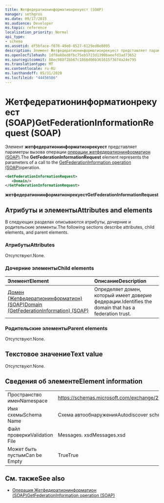 ```yaml
---
title: Жетфедератионинформатионрекуест (SOAP)
manager: sethgros
ms.date: 09/17/2015
ms.audience: Developer
ms.topic: reference
localization_priority: Normal
api_type:
- schema
ms.assetid: df5bface-f070-49e0-8527-6129ed8e8095
description: Элемент Жетфедератионинформатионрекуест представляет параметры вызова операции операции Жетфедератионинформатион (SOAP).
ms.openlocfilehash: 1df0a88ed8fbc75eb5723d1390baeefd3ad73652
ms.sourcegitcommit: 88ec988f2bb67c1866d06b361615f3674a24e795
ms.translationtype: MT
ms.contentlocale: ru-RU
ms.lasthandoff: 05/31/2020
ms.locfileid: "44456586"
---
```

# <a name="getfederationinformationrequest-soap"></a><span data-ttu-id="94119-103">Жетфедератионинформатионрекуест (SOAP)</span><span class="sxs-lookup"><span data-stu-id="94119-103">GetFederationInformationRequest (SOAP)</span></span>

<span data-ttu-id="94119-104">Элемент **жетфедератионинформатионрекуест** представляет параметры вызова операции [операции жетфедератионинформатион (SOAP)](getfederationinformation-operation-soap.md).</span><span class="sxs-lookup"><span data-stu-id="94119-104">The **GetFederationInformationRequest** element represents the parameters of a call to the [GetFederationInformation operation (SOAP)](getfederationinformation-operation-soap.md)operation.</span></span>
  
```XML
<GetFederationInformationRequest>
   <Domain/>
</GetFederationInformationRequest>
```

<span data-ttu-id="94119-105">**жетфедератионинформатионрекуест**</span><span class="sxs-lookup"><span data-stu-id="94119-105">**GetFederationInformationRequest**</span></span>

## <a name="attributes-and-elements"></a><span data-ttu-id="94119-106">Атрибуты и элементы</span><span class="sxs-lookup"><span data-stu-id="94119-106">Attributes and elements</span></span>

<span data-ttu-id="94119-107">В следующих разделах описываются атрибуты, дочерние и родительские элементы.</span><span class="sxs-lookup"><span data-stu-id="94119-107">The following sections describe attributes, child elements, and parent elements.</span></span>
  
### <a name="attributes"></a><span data-ttu-id="94119-108">Атрибуты</span><span class="sxs-lookup"><span data-stu-id="94119-108">Attributes</span></span>

<span data-ttu-id="94119-109">Отсутствуют.</span><span class="sxs-lookup"><span data-stu-id="94119-109">None.</span></span>
  
### <a name="child-elements"></a><span data-ttu-id="94119-110">Дочерние элементы</span><span class="sxs-lookup"><span data-stu-id="94119-110">Child elements</span></span>

|<span data-ttu-id="94119-111">**Элемент**</span><span class="sxs-lookup"><span data-stu-id="94119-111">**Element**</span></span>|<span data-ttu-id="94119-112">**Описание**</span><span class="sxs-lookup"><span data-stu-id="94119-112">**Description**</span></span>|
|:-----|:-----|
|[<span data-ttu-id="94119-113">Домен (Жетфедератионинформатион) (SOAP)</span><span class="sxs-lookup"><span data-stu-id="94119-113">Domain (GetFederationInformation) (SOAP)</span></span>](domain-getfederationinformationsoap.md) <br/> |<span data-ttu-id="94119-114">Определяет домен, который имеет доверие федерации.</span><span class="sxs-lookup"><span data-stu-id="94119-114">Identifies the domain that has a federation trust.</span></span>  <br/> |
   
### <a name="parent-elements"></a><span data-ttu-id="94119-115">Родительские элементы</span><span class="sxs-lookup"><span data-stu-id="94119-115">Parent elements</span></span>

<span data-ttu-id="94119-116">Отсутствуют.</span><span class="sxs-lookup"><span data-stu-id="94119-116">None.</span></span>
  
## <a name="text-value"></a><span data-ttu-id="94119-117">Текстовое значение</span><span class="sxs-lookup"><span data-stu-id="94119-117">Text value</span></span>

<span data-ttu-id="94119-118">Отсутствуют.</span><span class="sxs-lookup"><span data-stu-id="94119-118">None.</span></span> 
  
## <a name="element-information"></a><span data-ttu-id="94119-119">Сведения об элементе</span><span class="sxs-lookup"><span data-stu-id="94119-119">Element information</span></span>

|||
|:-----|:-----|
|<span data-ttu-id="94119-120">Пространство имен</span><span class="sxs-lookup"><span data-stu-id="94119-120">Namespace</span></span>  <br/> |https://schemas.microsoft.com/exchange/2010/Autodiscover  <br/> |
|<span data-ttu-id="94119-121">Имя схемы</span><span class="sxs-lookup"><span data-stu-id="94119-121">Schema Name</span></span>  <br/> |<span data-ttu-id="94119-122">Схема автообнаружения</span><span class="sxs-lookup"><span data-stu-id="94119-122">Autodiscover schema</span></span>  <br/> |
|<span data-ttu-id="94119-123">Файл проверки</span><span class="sxs-lookup"><span data-stu-id="94119-123">Validation File</span></span>  <br/> |<span data-ttu-id="94119-124">Messages. xsd</span><span class="sxs-lookup"><span data-stu-id="94119-124">Messages.xsd</span></span>  <br/> |
|<span data-ttu-id="94119-125">Может быть пустым</span><span class="sxs-lookup"><span data-stu-id="94119-125">Can be Empty</span></span>  <br/> |<span data-ttu-id="94119-126">True</span><span class="sxs-lookup"><span data-stu-id="94119-126">True</span></span>  <br/> |
   
## <a name="see-also"></a><span data-ttu-id="94119-127">См. также</span><span class="sxs-lookup"><span data-stu-id="94119-127">See also</span></span>

- [<span data-ttu-id="94119-128">Операция Жетфедератионинформатион (SOAP)</span><span class="sxs-lookup"><span data-stu-id="94119-128">GetFederationInformation operation (SOAP)</span></span>](getfederationinformation-operation-soap.md)

